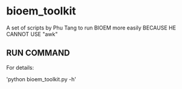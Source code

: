 # bioem_toolkit
A set of scripts by Phu Tang to run BIOEM more easily BECAUSE HE CANNOT USE "awk"

## RUN COMMAND
For details: 

'python bioem_toolkit.py -h'
